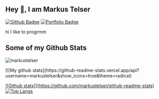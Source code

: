 ## Hey 👋, I am Markus Telser
[![Github Badge](https://img.shields.io/badge/-markustelser-grey?style=flat&logo=github&logoColor=white&link=https://github.com/markustelser/)](https://www.github.com/markustelser/) [![Portfolio Badge](https://img.shields.io/badge/portfolio-web-blue?style=flat&link=markustelser@github.io/)](markustelser@github.io/) <p align='left'>hi I like to progrmm</p>
## Some of my Github Stats
<p align=left> <img src=https://komarev.com/ghpvc/?username=markustelser alt=markustelser /> </p>
[![My github stats](https://github-readme-stats.vercel.app/api?username=markustelser&show_icons=true&theme=radical)

[![Github stats]](https://github-readme-stats.vercel.app/api?username=markustelser&show_icons=true&include_all_commits=true)](https://github.com/markustelser/github-readme-stats)
[![Top Langs](https://github-readme-stats.vercel.app/api/top-langs/?username=markustelser&layout=compact)](https://github.com/markustelser/github-readme-stats)
